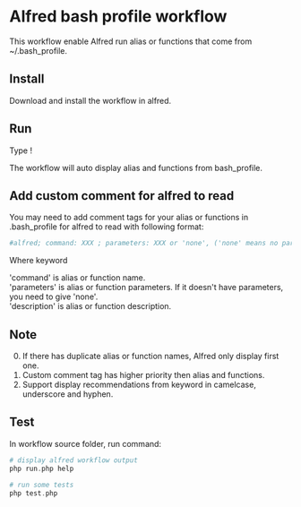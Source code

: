# Alfred bash profile workflow
This workflow enable Alfred run alias or functions that come from ~/.bash_profile.

## Install
Download and install the workflow in alfred.

## Run
Type ! 

The workflow will auto display alias and functions from bash_profile.

## Add custom comment for alfred to read
You may need to add comment tags for your alias or functions in .bash_profile for alfred to read with following format:

```bash
#alfred; command: XXX ; parameters: XXX or 'none', ('none' means no parameter); description: XXX
```
Where keyword

'command' is alias or function name.  
'parameters' is alias or function parameters. If it doesn't have parameters, you need to give 'none'.   
'description' is alias or function description.

## Note
0. If there has duplicate alias or function names, Alfred only display first one.
0. Custom comment tag has higher priority then alias and functions.
0. Support display recommendations from keyword in camelcase, underscore and hyphen.

## Test
In workflow source folder, run command: 
```php
# display alfred workflow output
php run.php help

# run some tests
php test.php 
```
